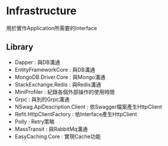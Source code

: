 Infrastructure
=================

用於實作Application所需要的Interface



Library
-----------------
- Dapper : 與DB溝通
- EntityFrameworkCore : 與DB溝通
- MongoDB.Driver.Core : 與Mongo溝通
- StackExchange.Redis : 與Redis溝通
- MiniProfiler : 紀錄各個外部操作的使用時間
- Grpc : 與別的Grpc溝通
- NSwag.ApiDescription.Client : 依Swagger檔案產生HttpClient
- Refit.HttpClientFactory : 依Interface產生HttpClient
- Polly : Retry策略
- MassTransit : 與RabbitMq溝通
- EasyCaching.Core : 實現Cache功能